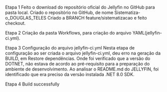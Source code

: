 
Etapa 1
Feito o download do repositório oficial do Jellyfin no GitHub para pasta local.
Criado o repositório no GitHub, de nome Sistematiza-o_DOUGLAS_TELES
Criado a BRANCH feature/sistematizacao e feito checkout.

Etapa 2 
Criação da pasta Workflows, para criação do arquivo YAML(jellyfin-ci.yml).

Etapa 3 
Configuração do arquivo jellyfin-ci.yml
Nesta etapa de configuração ao ser criada o arquivo jellyfin-ci.yml, deu erro na geração da BUILD, em Restore dependências. Onde foi verificado que a versão do DOTNET, não estava de acordo ao pré-requisito para a preparação do ambiente de desenvolvimento. Ao analisar o README.md do JELLYFIN, foi identificado que era preciso da versão instalada .NET 8.0 SDK.

Etapa 4
Build successfully
